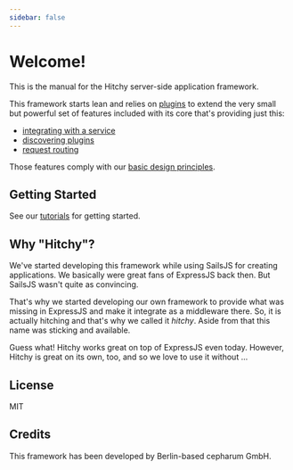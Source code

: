 ```yaml
---
sidebar: false
---
```


# Welcome!

This is the manual for the Hitchy server-side application framework. 

This framework starts lean and relies on [plugins](plugins) to extend the very small but powerful set of features included with its core that's providing just this:

* [integrating with a service](internals/architecture-basics.html#integrating-with-services)
* [discovering plugins](internals/architecture-basics.md#discovering-plugins)
* [request routing](internals/routing-basics)

Those features comply with our [basic design principles](principles).

## Getting Started

See our [tutorials](tutorials/) for getting started.


## Why "Hitchy"?

We've started developing this framework while using SailsJS for creating applications. We basically were great fans of ExpressJS back then. But SailsJS wasn't quite as convincing. 

That's why we started developing our own framework to provide what was missing in ExpressJS and make it integrate as a middleware there. So, it is actually hitching and that's why we called it _hitchy_. Aside from that this name was sticking and available.

Guess what! Hitchy works great on top of ExpressJS even today. However, Hitchy is great on its own, too, and so we love to use it without ...


## License

MIT

## Credits

This framework has been developed by Berlin-based cepharum GmbH.
